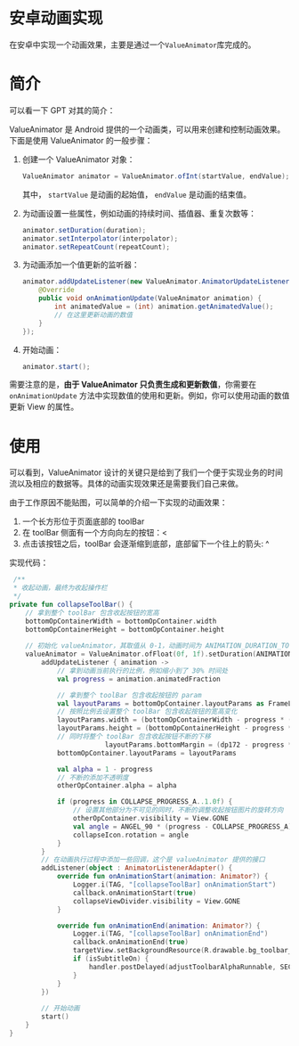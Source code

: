 # 安卓动画实现

在安卓中实现一个动画效果，主要是通过一个`ValueAnimator`库完成的。

# 简介

可以看一下 GPT 对其的简介：

ValueAnimator 是 Android 提供的一个动画类，可以用来创建和控制动画效果。下面是使用 ValueAnimator 的一般步骤：

1. 创建一个 ValueAnimator 对象：

   ```java
   ValueAnimator animator = ValueAnimator.ofInt(startValue, endValue);
   ```

   其中， `startValue` 是动画的起始值， `endValue` 是动画的结束值。

2. 为动画设置一些属性，例如动画的持续时间、插值器、重复次数等：

   ```java
   animator.setDuration(duration);
   animator.setInterpolator(interpolator);
   animator.setRepeatCount(repeatCount);
   ```

3. 为动画添加一个值更新的监听器：

   ```java
   animator.addUpdateListener(new ValueAnimator.AnimatorUpdateListener() {
       @Override
       public void onAnimationUpdate(ValueAnimator animation) {
           int animatedValue = (int) animation.getAnimatedValue();
           // 在这里更新动画的数值
       }
   });
   ```

4. 开始动画：

   ```java
   animator.start();
   ```

需要注意的是，**由于 ValueAnimator 只负责生成和更新数值**，你需要在 `onAnimationUpdate` 方法中实现数值的使用和更新。例如，你可以使用动画的数值更新 View 的属性。

# 使用

可以看到，ValueAnimator 设计的关键只是给到了我们一个便于实现业务的时间流以及相应的数据等。具体的动画实现效果还是需要我们自己来做。

由于工作原因不能贴图，可以简单的介绍一下实现的动画效果：

1. 一个长方形位于页面底部的 toolBar
2. 在 toolBar 侧面有一个方向向左的按钮：<
3. 点击该按钮之后，toolBar 会逐渐缩到底部，底部留下一个往上的箭头: ^

实现代码：

```kotlin
 /**
 * 收起动画，最终为收起操作栏
 */
private fun collapseToolBar() {
  	// 拿到整个 toolBar 包含收起按钮的宽高
    bottomOpContainerWidth = bottomOpContainer.width
    bottomOpContainerHeight = bottomOpContainer.height
		
  	// 初始化 valueAnimator，其取值从 0-1，动画时间为 ANIMATION_DURATION_TOTAL
    valueAnimator = ValueAnimator.ofFloat(0f, 1f).setDuration(ANIMATION_DURATION_TOTAL).apply {
        addUpdateListener { animation ->
            // 拿到动画当前执行的比例，例如缩小到了 30% 时间处
            val progress = animation.animatedFraction

            // 拿到整个 toolBar 包含收起按钮的 param
            val layoutParams = bottomOpContainer.layoutParams as FrameLayout.LayoutParams
            // 按照比例去设置整个 toolBar 包含收起按钮的宽高变化
            layoutParams.width = (bottomOpContainerWidth - progress * (bottomOpContainerWidth - dp100)).toInt()
            layoutParams.height = (bottomOpContainerHeight - progress * (bottomOpContainerHeight - dp40)).toInt()
            // 同时将整个 toolBar 包含收起按钮不断的下移
						layoutParams.bottomMargin = (dp172 - progress * (dp172 - dp12)).toInt()
            bottomOpContainer.layoutParams = layoutParams

            val alpha = 1 - progress
            // 不断的添加不透明度
            otherOpContainer.alpha = alpha

            if (progress in COLLAPSE_PROGRESS_A..1.0f) {
              	// 设置其他部分为不可见的同时，不断的调整收起按钮图片的旋转方向
                otherOpContainer.visibility = View.GONE
                val angle = ANGEL_90 * (progress - COLLAPSE_PROGRESS_A) / (1 - COLLAPSE_PROGRESS_A)
                collapseIcon.rotation = angle
            }
        }
      	// 在动画执行过程中添加一些回调，这个是 valueAnimator 提供的接口
        addListener(object : AnimatorListenerAdapter() {
            override fun onAnimationStart(animation: Animator?) {
                Logger.i(TAG, "[collapseToolBar] onAnimationStart")
                callback.onAnimationStart(true)
                collapseViewDivider.visibility = View.GONE
            }

            override fun onAnimationEnd(animation: Animator?) {
                Logger.i(TAG, "[collapseToolBar] onAnimationEnd")
                callback.onAnimationEnd(true)
                targetView.setBackgroundResource(R.drawable.bg_toolbar_collapsed_op_sel)
                if (isSubtitleOn) {
                    handler.postDelayed(adjustToolbarAlphaRunnable, SECOND_5)
                }
            }
        })
      	
      	// 开始动画
        start()
    }
}
```

